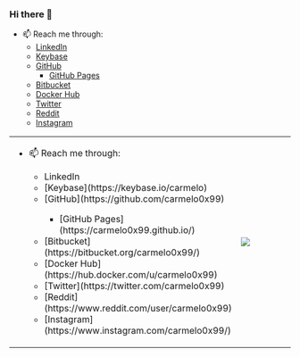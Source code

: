 ### Hi there 👋

<!--
**carmelo0x99/carmelo0x99** is a ✨ _special_ ✨ repository because its `README.md` (this file) appears on your GitHub profile.

Here are some ideas to get you started:

- 🔭 I’m currently working on ...
- 🌱 I’m currently learning ...
- 👯 I’m looking to collaborate on ...
- 🤔 I’m looking for help with ...
- 💬 Ask me about ...
- 📫 How to reach me: ...
- 😄 Pronouns: ...
- ⚡ Fun fact: ...
-->

- 📫 Reach me through:
  - [LinkedIn](https://www.linkedin.com/in/carmelo/)
  - [Keybase](https://keybase.io/carmelo)
  - [GitHub](https://github.com/carmelo0x99)
    - [GitHub Pages](https://carmelo0x99.github.io/)
  - [Bitbucket](https://bitbucket.org/carmelo0x99/)
  - [Docker Hub](https://hub.docker.com/u/carmelo0x99)
  - [Twitter](https://twitter.com/carmelo0x99)
  - [Reddit](https://www.reddit.com/user/carmelo0x99)
  - [Instagram](https://www.instagram.com/carmelo0x99/)

<table border="0">
  <tr>
    <td width="50%">
     <ul>
      <li>📫 Reach me through:</li>
       <ul>
        <li><a http="https://www.linkedin.com/in/carmelo/">LinkedIn</a></li>
        <li>[Keybase](https://keybase.io/carmelo)</li>
        <li>[GitHub](https://github.com/carmelo0x99)</li>
         <ul><li>[GitHub Pages](https://carmelo0x99.github.io/)</li></ul>
        <li>[Bitbucket](https://bitbucket.org/carmelo0x99/)</li>
        <li>[Docker Hub](https://hub.docker.com/u/carmelo0x99)</li>
        <li>[Twitter](https://twitter.com/carmelo0x99)</li>
        <li>[Reddit](https://www.reddit.com/user/carmelo0x99)</li>
        <li>[Instagram](https://www.instagram.com/carmelo0x99/)</li>
       </ul>
     </ul>
    </td>
    <td><img src="https://github.com/freekmurze/freekmurze/blob/master/dino.gif"></td>
  </tr>
</table>
